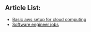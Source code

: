 ## Article List:
* [Basic aws setup for cloud computing](/basic_aws_setup_for_cloud_computing/main.md)
* [Software engineer jobs](/software_engineer_jobs/main.md)
